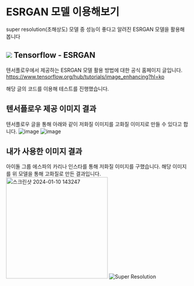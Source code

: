 # ESRGAN 모델 이용해보기
super resolution(초해상도) 모델 중 성능이 좋다고 알려진 ESRGAN 모델을 활용해 봅니다

## <img src="https://img.shields.io/badge/Tensorflow-FF6F00?style=flat-square&logo=tensorflow&logoColor=white"> Tensorflow - ESRGAN
텐서플로우에서 제공하는 ESRGAN 모델 활용 방법에 대한 공식 홈페이지 글입니다.
https://www.tensorflow.org/hub/tutorials/image_enhancing?hl=ko

해당 글의 코드를 이용해 테스트를 진행했습니다.

## 텐서플로우 제공 이미지 결과
텐서플로우 글을 통해 아래와 같이 저화질 이미지를 고화질 이미지로 만들 수 있다고 합니다.
![image](https://github.com/SHINDongHyeo/ESRGAN-super-resolution-model/assets/96512568/4a3ab55b-0f8c-4dfe-9018-297d974fd415)
![image](https://github.com/SHINDongHyeo/ESRGAN-super-resolution-model/assets/96512568/d8279d09-6939-4203-96dc-e3e89df17000)

## 내가 사용한 이미지 결과
아이돌 그룹 에스파의 카리나 인스타를 통해 저화질 이미지를 구했습니다. 해당 이미지를 위 모델을 통해 고화질로 만든 결과입니다.
<img width="278" alt="스크린샷 2024-01-10 143247" src="https://github.com/SHINDongHyeo/ESRGAN-super-resolution-model/assets/96512568/9f855c4b-9dc8-4e6f-9097-f945b3ac1233">
![Super Resolution](https://github.com/SHINDongHyeo/ESRGAN-super-resolution-model/assets/96512568/b7e0e9eb-5b27-4258-b801-a726c2274278)



